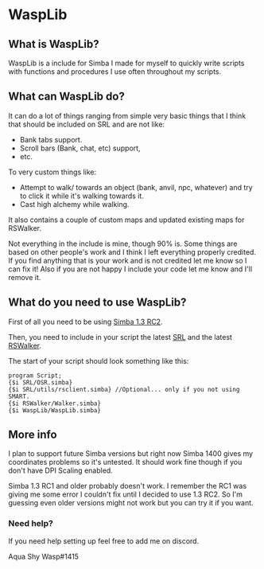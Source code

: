 # WaspLib
 
## What is WaspLib?
WaspLib is a include for Simba I made for myself to quickly write scripts with functions and procedures I use often throughout my scripts.

## What can WaspLib do?
It can do a lot of things ranging from simple very basic things that I think that should be included on SRL and are not like:
- Bank tabs support.
- Scroll bars (Bank, chat, etc) support,
- etc.

To very custom things like:
- Attempt to walk/ towards an object (bank, anvil, npc, whatever) and try to click it while it's walking towards it.
- Cast high alchemy while walking.

It also contains a couple of custom maps and updated existing maps for RSWalker.



Not everything in the include is mine, though 90% is. Some things are based on other people's work and I think I left everything properly credited. If you find anything that is your work and is not credited let me know so I can fix it! Also if you are not happy I include your code let me know and I'll remove it.

## What do you need to use WaspLib?
First of all you need to be using [Simba 1.3 RC2](https://github.com/MerlijnWajer/Simba/releases/tag/simba-1.3-rc2).

Then, you need to include in your script the latest [SRL](https://github.com/SRL/SRL/releases) and the latest [RSWalker](https://github.com/ollydev/RSWalker/releases).

The start of your script should look something like this:

```
program Script;
{$i SRL/OSR.simba}
{$i SRL/utils/rsclient.simba} //Optional... only if you not using SMART.
{$i RSWalker/Walker.simba}
{$i WaspLib/WaspLib.simba}
```

## More info
I plan to support future Simba versions but right now Simba 1400 gives my coordinates problems so it's untested. It should work fine though if you don't have DPI Scaling enabled.

Simba 1.3 RC1 and older probably doesn't work.
I remember the RC1 was giving me some error I couldn't fix until I decided to use 1.3 RC2.
So I'm guessing even older versions might not work but you can try it if you want.

### Need help?
If you need help setting up feel free to add me on discord.

Aqua Shy Wasp#1415
